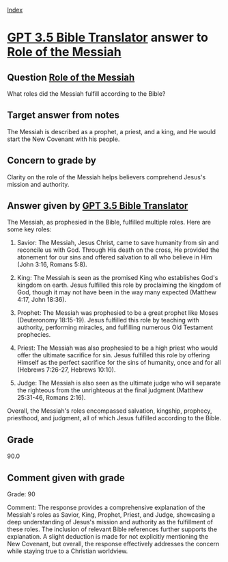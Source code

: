 
[Index](../../index.md)
# [GPT 3.5 Bible Translator](../../answering_models/GPT_3.5_Bible_Translator.md) answer to [Role of the Messiah](../../questions/Role_of_the_Messiah.md)

## Question [Role of the Messiah](../../questions/Role_of_the_Messiah.md)
What roles did the Messiah fulfill according to the Bible?

## Target answer from notes
The Messiah is described as a prophet, a priest, and a king, and He would start the New Covenant with his people.

## Concern to grade by
Clarity on the role of the Messiah helps believers comprehend Jesus's mission and authority.

## Answer given by [GPT 3.5 Bible Translator](../../answering_models/GPT_3.5_Bible_Translator.md)
The Messiah, as prophesied in the Bible, fulfilled multiple roles. Here are some key roles:

1. Savior: The Messiah, Jesus Christ, came to save humanity from sin and reconcile us with God. Through His death on the cross, He provided the atonement for our sins and offered salvation to all who believe in Him (John 3:16, Romans 5:8).

2. King: The Messiah is seen as the promised King who establishes God's kingdom on earth. Jesus fulfilled this role by proclaiming the kingdom of God, though it may not have been in the way many expected (Matthew 4:17, John 18:36).

3. Prophet: The Messiah was prophesied to be a great prophet like Moses (Deuteronomy 18:15-19). Jesus fulfilled this role by teaching with authority, performing miracles, and fulfilling numerous Old Testament prophecies.

4. Priest: The Messiah was also prophesied to be a high priest who would offer the ultimate sacrifice for sin. Jesus fulfilled this role by offering Himself as the perfect sacrifice for the sins of humanity, once and for all (Hebrews 7:26-27, Hebrews 10:10).

5. Judge: The Messiah is also seen as the ultimate judge who will separate the righteous from the unrighteous at the final judgment (Matthew 25:31-46, Romans 2:16).

Overall, the Messiah's roles encompassed salvation, kingship, prophecy, priesthood, and judgment, all of which Jesus fulfilled according to the Bible.

## Grade
90.0

## Comment given with grade
Grade: 90

Comment: The response provides a comprehensive explanation of the Messiah's roles as Savior, King, Prophet, Priest, and Judge, showcasing a deep understanding of Jesus's mission and authority as the fulfillment of these roles. The inclusion of relevant Bible references further supports the explanation. A slight deduction is made for not explicitly mentioning the New Covenant, but overall, the response effectively addresses the concern while staying true to a Christian worldview.

